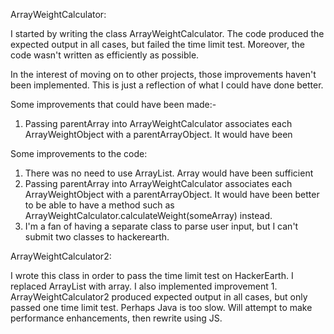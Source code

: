 

ArrayWeightCalculator:

I started by writing the class ArrayWeightCalculator. The code produced the expected output in all cases, but failed the time limit test. 
Moreover, the code wasn't written as efficiently as possible.

In the interest of moving on to other projects, those improvements haven't been implemented. This is just a reflection of what I could have done better. 

Some improvements that could have been made:-

1. Passing parentArray into ArrayWeightCalculator associates each ArrayWeightObject with a parentArrayObject. It would have been

Some improvements to the code:

1. There was no need to use ArrayList. Array would have been sufficient
2. Passing parentArray into ArrayWeightCalculator associates each ArrayWeightObject with a parentArrayObject. It would have been
   better to be able to have a method such as ArrayWeightCalculator.calculateWeight(someArray) instead. 
2. I'm a fan of having a separate class to parse user input, but I can't submit two classes to hackerearth.


ArrayWeightCalculator2:

I wrote this class in order to pass the time limit test on HackerEarth. I replaced ArrayList with array. I also implemented
improvement 1. ArrayWeightCalculator2 produced expected output in all cases, but only passed one time limit test. Perhaps Java
is too slow. Will attempt to make performance enhancements, then rewrite using JS. 
